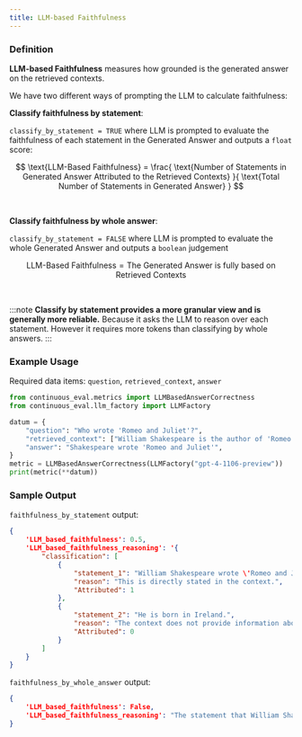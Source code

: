 ```yaml
---
title: LLM-based Faithfulness
---
```


### Definition

**LLM-based Faithfulness** measures how grounded is the generated answer on the retrieved contexts. 

We have two different ways of prompting the LLM to calculate faithfulness:

**Classify faithfulness by statement**:


`classify_by_statement = TRUE` where LLM is prompted to evaluate the faithfulness of each statement in the Generated Answer and outputs a `float` score:

$$
\text{LLM-Based Faithfulness} =
\frac{
  \text{Number of Statements in Generated Answer Attributed to the Retrieved Contexts}
}{
  \text{Total Number of Statements in Generated Answer}
}
$$

<br>


**Classify faithfulness by whole answer**:


`classify_by_statement = FALSE` where LLM is prompted to evaluate the whole Generated Answer and outputs a `boolean` judgement

$$
\text{LLM-Based Faithfulness} =
{
  \text{The Generated Answer is fully based on Retrieved Contexts}
}
$$

<br>

:::note
**Classify by statement provides a more granular view and is generally more reliable.** Because it asks the LLM to reason over each statement. However it requires more tokens than classifying by whole answers.
:::


### Example Usage

Required data items: `question`, `retrieved_context`, `answer`

```python
from continuous_eval.metrics import LLMBasedAnswerCorrectness
from continuous_eval.llm_factory import LLMFactory

datum = {
    "question": "Who wrote 'Romeo and Juliet'?",
    "retrieved_context": ["William Shakespeare is the author of 'Romeo and Juliet'."],
    "answer": "Shakespeare wrote 'Romeo and Juliet'",
}
metric = LLMBasedAnswerCorrectness(LLMFactory("gpt-4-1106-preview"))
print(metric(**datum))
```

### Sample Output


`faithfulness_by_statement` output:
```JSON
{
    'LLM_based_faithfulness': 0.5, 
    'LLM_based_faithfulness_reasoning': '{
        "classification": [
            {
                "statement_1": "William Shakespeare wrote \'Romeo and Juliet\'.",
                "reason": "This is directly stated in the context.",
                "Attributed": 1
            },
            {
                "statement_2": "He is born in Ireland.",
                "reason": "The context does not provide information about his birthplace, and the statement is factually incorrect as William Shakespeare was born in England.",
                "Attributed": 0
            }
        ]
    }
}
```

`faithfulness_by_whole_answer` output:
```JSON
{
    'LLM_based_faithfulness': False, 
    'LLM_based_faithfulness_reasoning': "The statement that William Shakespeare wrote 'Romeo and Juliet' is supported by the context. However, the context does not provide information about his birthplace, and it is a well-known fact that William Shakespeare was born in Stratford-upon-Avon, England, not Ireland."
}
```
